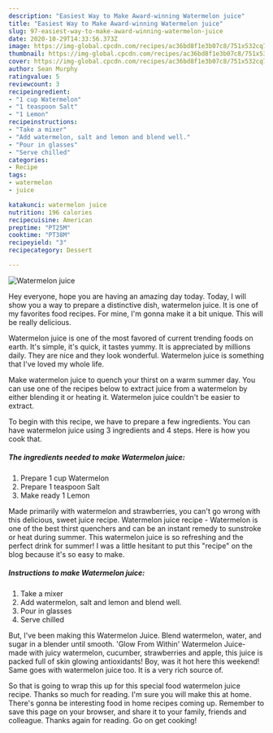 ```yaml
---
description: "Easiest Way to Make Award-winning Watermelon juice"
title: "Easiest Way to Make Award-winning Watermelon juice"
slug: 97-easiest-way-to-make-award-winning-watermelon-juice
date: 2020-10-29T14:33:56.373Z
image: https://img-global.cpcdn.com/recipes/ac36bd8f1e3b07c8/751x532cq70/watermelon-juice-recipe-main-photo.jpg
thumbnail: https://img-global.cpcdn.com/recipes/ac36bd8f1e3b07c8/751x532cq70/watermelon-juice-recipe-main-photo.jpg
cover: https://img-global.cpcdn.com/recipes/ac36bd8f1e3b07c8/751x532cq70/watermelon-juice-recipe-main-photo.jpg
author: Sean Murphy
ratingvalue: 5
reviewcount: 3
recipeingredient:
- "1 cup Watermelon"
- "1 teaspoon Salt"
- "1 Lemon"
recipeinstructions:
- "Take a mixer"
- "Add watermelon, salt and lemon and blend well."
- "Pour in glasses"
- "Serve chilled"
categories:
- Recipe
tags:
- watermelon
- juice

katakunci: watermelon juice 
nutrition: 196 calories
recipecuisine: American
preptime: "PT25M"
cooktime: "PT38M"
recipeyield: "3"
recipecategory: Dessert

---
```



![Watermelon juice](https://img-global.cpcdn.com/recipes/ac36bd8f1e3b07c8/751x532cq70/watermelon-juice-recipe-main-photo.jpg)

Hey everyone, hope you are having an amazing day today. Today, I will show you a way to prepare a distinctive dish, watermelon juice. It is one of my favorites food recipes. For mine, I'm gonna make it a bit unique. This will be really delicious.

Watermelon juice is one of the most favored of current trending foods on earth. It's simple, it's quick, it tastes yummy. It is appreciated by millions daily. They are nice and they look wonderful. Watermelon juice is something that I've loved my whole life.

Make watermelon juice to quench your thirst on a warm summer day. You can use one of the recipes below to extract juice from a watermelon by either blending it or heating it. Watermelon juice couldn&#39;t be easier to extract.


To begin with this recipe, we have to prepare a few ingredients. You can have watermelon juice using 3 ingredients and 4 steps. Here is how you cook that.

<!--inarticleads1-->

##### The ingredients needed to make Watermelon juice:

1. Prepare 1 cup Watermelon
1. Prepare 1 teaspoon Salt
1. Make ready 1 Lemon


Made primarily with watermelon and strawberries, you can&#39;t go wrong with this delicious, sweet juice recipe. Watermelon juice recipe - Watermelon is one of the best thirst quenchers and can be an instant remedy to sunstroke or heat during summer. This watermelon juice is so refreshing and the perfect drink for summer! I was a little hesitant to put this &#34;recipe&#34; on the blog because it&#39;s so easy to make. 

<!--inarticleads2-->

##### Instructions to make Watermelon juice:

1. Take a mixer
1. Add watermelon, salt and lemon and blend well.
1. Pour in glasses
1. Serve chilled


But, I&#39;ve been making this Watermelon Juice. Blend watermelon, water, and sugar in a blender until smooth. &#39;Glow From Within&#39; Watermelon Juice- made with juicy watermelon, cucumber, strawberries and apple, this juice is packed full of skin glowing antioxidants! Boy, was it hot here this weekend! Same goes with watermelon juice too. It is a very rich source of. 

So that is going to wrap this up for this special food watermelon juice recipe. Thanks so much for reading. I'm sure you will make this at home. There's gonna be interesting food in home recipes coming up. Remember to save this page on your browser, and share it to your family, friends and colleague. Thanks again for reading. Go on get cooking!
